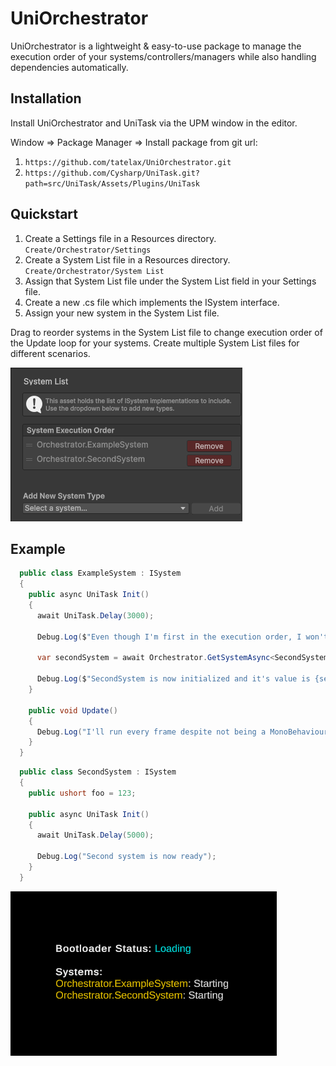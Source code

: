 # UniOrchestrator

UniOrchestrator is a lightweight & easy-to-use package to manage the execution order of your systems/controllers/managers while also handling dependencies automatically.

## Installation

Install UniOrchestrator and UniTask via the UPM window in the editor.

Window => Package Manager => Install package from git url:

1. `https://github.com/tatelax/UniOrchestrator.git`
2. `https://github.com/Cysharp/UniTask.git?path=src/UniTask/Assets/Plugins/UniTask`

## Quickstart

1. Create a Settings file in a Resources directory. `Create/Orchestrator/Settings`
2. Create a System List file in a Resources directory. `Create/Orchestrator/System List`
3. Assign that System List file under the System List field in your Settings file.
4. Create a new .cs file which implements the ISystem interface.
5. Assign your new system in the System List file.

Drag to reorder systems in the System List file to change execution order of the Update loop for your systems. Create multiple System List files for different scenarios.

![System List](Images~/SystemList.png)

## Example

```cs
  public class ExampleSystem : ISystem
  {
    public async UniTask Init()
    {
      await UniTask.Delay(3000);

      Debug.Log($"Even though I'm first in the execution order, I won't initialize until SecondSystem is initialized since I depend on it.");

      var secondSystem = await Orchestrator.GetSystemAsync<SecondSystem>();
      
      Debug.Log($"SecondSystem is now initialized and it's value is {secondSystem.foo}.")
    }

    public void Update()
    {
      Debug.Log("I'll run every frame despite not being a MonoBehaviour.");
    }
  }
```

```cs
  public class SecondSystem : ISystem
  {
    public ushort foo = 123;
    
    public async UniTask Init()
    {
      await UniTask.Delay(5000);
      
      Debug.Log("Second system is now ready");
    }
  }
```

![Orchestrator UI](Images~/OrchestratorUI.png)